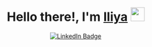 <h1 align="center">Hello there!, I'm <a href="https://t.me/feelspoggersman" target="_blank">Iliya</a>
<img src="https://github.com/blackcater/blackcater/raw/main/images/Hi.gif" height="32"/></h1>
<div id="badges" align="center">
<a href=https://www.linkedin.com/in/iliya-kovalev-6140b0267/><img src="https://img.shields.io/badge/LinkedIn-blue?style=for-the-badge&logo=linkedin&logoColor=white" alt="LinkedIn Badge"/></a>
</div>

<!--
**animeh4ter/animeh4ter** is a ✨ _special_ ✨ repository because its `README.md` (this file) appears on your GitHub profile.

Here are some ideas to get you started:

- 🔭 I’m currently working on ...
- 🌱 I’m currently learning ...
- 👯 I’m looking to collaborate on ...
- 🤔 I’m looking for help with ...
- 💬 Ask me about ...
- 📫 How to reach me: ...
- 😄 Pronouns: ...
- ⚡ Fun fact: ...
-->
